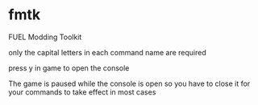 # fmtk
FUEL Modding Toolkit

only the capital letters in each command name are required

press y in game to open the console

The game is paused while the console is open so you have to close it for your commands to take effect in most cases
